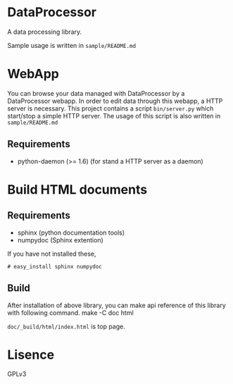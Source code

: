 DataProcessor
=============

A data processing library.

Sample usage is written in `sample/README.md`

WebApp
======
You can browse your data managed with DataProcessor by a DataProcessor webapp.
In order to edit data through this webapp, a HTTP server is necessary.
This project contains a script `bin/server.py` which start/stop a simple HTTP server.
The usage of this script is also written in `sample/README.md`

Requirements
------------

- python-daemon (>= 1.6) (for stand a HTTP server as a daemon)


Build HTML documents
===================
Requirements
------------
- sphinx (python documentation tools)
- numpydoc (Sphinx extention)

If you have not installed these,

    # easy_install sphinx numpydoc

Build
-----
After installation of above library,
you can make api reference of this library with following command.
    make -C doc html

`doc/_build/html/index.html` is top page.


Lisence
==========
GPLv3
